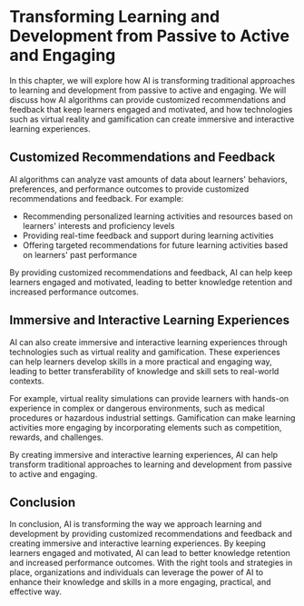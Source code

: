 Transforming Learning and Development from Passive to Active and Engaging
==================================================================================================================================

In this chapter, we will explore how AI is transforming traditional approaches to learning and development from passive to active and engaging. We will discuss how AI algorithms can provide customized recommendations and feedback that keep learners engaged and motivated, and how technologies such as virtual reality and gamification can create immersive and interactive learning experiences.

Customized Recommendations and Feedback
---------------------------------------

AI algorithms can analyze vast amounts of data about learners' behaviors, preferences, and performance outcomes to provide customized recommendations and feedback. For example:

* Recommending personalized learning activities and resources based on learners' interests and proficiency levels
* Providing real-time feedback and support during learning activities
* Offering targeted recommendations for future learning activities based on learners' past performance

By providing customized recommendations and feedback, AI can help keep learners engaged and motivated, leading to better knowledge retention and increased performance outcomes.

Immersive and Interactive Learning Experiences
----------------------------------------------

AI can also create immersive and interactive learning experiences through technologies such as virtual reality and gamification. These experiences can help learners develop skills in a more practical and engaging way, leading to better transferability of knowledge and skill sets to real-world contexts.

For example, virtual reality simulations can provide learners with hands-on experience in complex or dangerous environments, such as medical procedures or hazardous industrial settings. Gamification can make learning activities more engaging by incorporating elements such as competition, rewards, and challenges.

By creating immersive and interactive learning experiences, AI can help transform traditional approaches to learning and development from passive to active and engaging.

Conclusion
----------

In conclusion, AI is transforming the way we approach learning and development by providing customized recommendations and feedback and creating immersive and interactive learning experiences. By keeping learners engaged and motivated, AI can lead to better knowledge retention and increased performance outcomes. With the right tools and strategies in place, organizations and individuals can leverage the power of AI to enhance their knowledge and skills in a more engaging, practical, and effective way.
